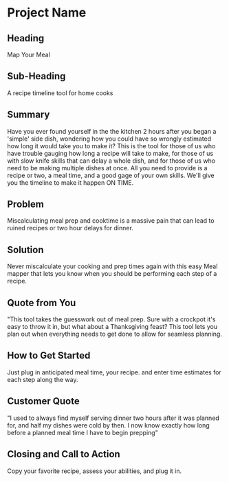 # Project Name #

<!-- 
> This material was originally posted [here](http://www.quora.com/What-is-Amazons-approach-to-product-development-and-product-management). It is reproduced here for posterities sake.

There is an approach called "working backwards" that is widely used at Amazon. They work backwards from the customer, rather than starting with an idea for a product and trying to bolt customers onto it. While working backwards can be applied to any specific product decision, using this approach is especially important when developing new products or features.

For new initiatives a product manager typically starts by writing an internal press release announcing the finished product. The target audience for the press release is the new/updated product's customers, which can be retail customers or internal users of a tool or technology. Internal press releases are centered around the customer problem, how current solutions (internal or external) fail, and how the new product will blow away existing solutions.

If the benefits listed don't sound very interesting or exciting to customers, then perhaps they're not (and shouldn't be built). Instead, the product manager should keep iterating on the press release until they've come up with benefits that actually sound like benefits. Iterating on a press release is a lot less expensive than iterating on the product itself (and quicker!).

If the press release is more than a page and a half, it is probably too long. Keep it simple. 3-4 sentences for most paragraphs. Cut out the fat. Don't make it into a spec. You can accompany the press release with a FAQ that answers all of the other business or execution questions so the press release can stay focused on what the customer gets. My rule of thumb is that if the press release is hard to write, then the product is probably going to suck. Keep working at it until the outline for each paragraph flows. 

Oh, and I also like to write press-releases in what I call "Oprah-speak" for mainstream consumer products. Imagine you're sitting on Oprah's couch and have just explained the product to her, and then you listen as she explains it to her audience. That's "Oprah-speak", not "Geek-speak".

Once the project moves into development, the press release can be used as a touchstone; a guiding light. The product team can ask themselves, "Are we building what is in the press release?" If they find they're spending time building things that aren't in the press release (overbuilding), they need to ask themselves why. This keeps product development focused on achieving the customer benefits and not building extraneous stuff that takes longer to build, takes resources to maintain, and doesn't provide real customer benefit (at least not enough to warrant inclusion in the press release).
 -->
 
## Heading ##
  Map Your Meal

## Sub-Heading ##
  A recipe timeline tool for home cooks

## Summary ##
  Have you ever found yourself in the the kitchen 2 hours after you began a 'simple' side dish, wondering how you could have so wrongly estimated how long it would take you to make it? This is the tool for  those of us who have trouble gauging how long a recipe will take to make, for those of us with slow knife skills that can delay a whole dish, and for those of us who need to be making multiple dishes at once. All you need to provide is a recipe or two, a meal time, and a good gage of your own skills. We'll give you the timeline to make it happen ON TIME.


## Problem ##
  Miscalculating meal prep and cooktime is a massive pain that can lead to ruined recipes or two hour delays for dinner.

## Solution ##
  Never miscalculate your cooking and prep times again with this easy Meal mapper that lets you know when you should be performing each step of a recipe.

## Quote from You ##
  "This tool takes the guesswork out of meal prep. Sure with a crockpot it's easy to throw it in, but what about a Thanksgiving feast? This tool lets you plan out when everything needs to get done to allow for seamless planning.

## How to Get Started ##
  Just plug in anticipated meal time, your recipe. and enter time estimates for each step along the way.

## Customer Quote ##
 "I used to always find myself serving dinner two hours after it was planned for, and half my dishes were cold by then. I now know exactly how long before a planned meal time I have to begin prepping"

## Closing and Call to Action ##
  Copy your favorite recipe, assess your abilities, and plug it in.
